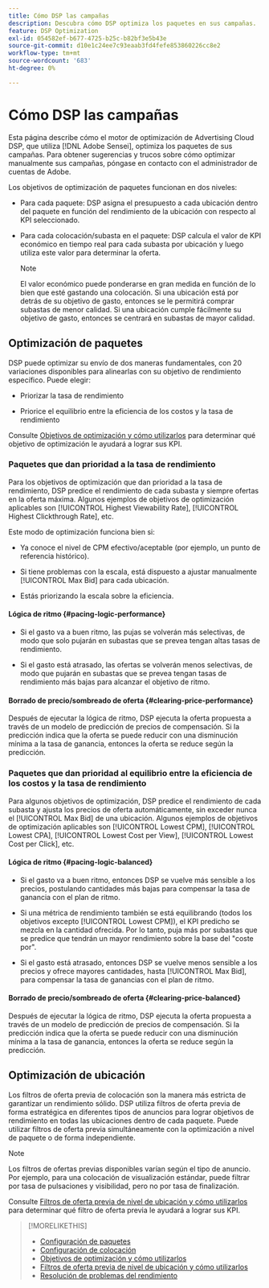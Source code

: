 ```yaml
---
title: Cómo DSP las campañas
description: Descubra cómo DSP optimiza los paquetes en sus campañas.
feature: DSP Optimization
exl-id: 054582ef-b677-4725-b25c-b82bf3e5b43e
source-git-commit: d10e1c24ee7c93eaab3fd4fefe853860226cc8e2
workflow-type: tm+mt
source-wordcount: '683'
ht-degree: 0%

---
```


# Cómo DSP las campañas

Esta página describe cómo el motor de optimización de Advertising Cloud DSP, que utiliza [!DNL Adobe Sensei], optimiza los paquetes de sus campañas. Para obtener sugerencias y trucos sobre cómo optimizar manualmente sus campañas, póngase en contacto con el administrador de cuentas de Adobe. <!-- add link to trading playbook if we add it to help -->

Los objetivos de optimización de paquetes funcionan en dos niveles:

* Para cada paquete: DSP asigna el presupuesto a cada ubicación dentro del paquete en función del rendimiento de la ubicación con respecto al KPI seleccionado.

* Para cada colocación/subasta en el paquete: DSP calcula el valor de KPI económico en tiempo real para cada subasta por ubicación y luego utiliza este valor para determinar la oferta.

   >[!NOTE]
   >
   >El valor económico puede ponderarse en gran medida en función de lo bien que esté gastando una colocación. Si una ubicación está por detrás de su objetivo de gasto, entonces se le permitirá comprar subastas de menor calidad. Si una ubicación cumple fácilmente su objetivo de gasto, entonces se centrará en subastas de mayor calidad.

## Optimización de paquetes

DSP puede optimizar su envío de dos maneras fundamentales, con 20 variaciones disponibles para alinearlas con su objetivo de rendimiento específico. Puede elegir:

* Priorizar la tasa de rendimiento

* Priorice el equilibrio entre la eficiencia de los costos y la tasa de rendimiento

Consulte [Objetivos de optimización y cómo utilizarlos](optimization-goals.md) para determinar qué objetivo de optimización le ayudará a lograr sus KPI.

### Paquetes que dan prioridad a la tasa de rendimiento

Para los objetivos de optimización que dan prioridad a la tasa de rendimiento, DSP predice el rendimiento de cada subasta y siempre ofertas en la oferta máxima. Algunos ejemplos de objetivos de optimización aplicables son [!UICONTROL Highest Viewability Rate], [!UICONTROL Highest Clickthrough Rate], etc.

Este modo de optimización funciona bien si:

* Ya conoce el nivel de CPM efectivo/aceptable (por ejemplo, un punto de referencia histórico).

* Si tiene problemas con la escala, está dispuesto a ajustar manualmente [!UICONTROL Max Bid] para cada ubicación.

* Estás priorizando la escala sobre la eficiencia.

#### Lógica de ritmo {#pacing-logic-performance}

* Si el gasto va a buen ritmo, las pujas se volverán más selectivas, de modo que solo pujarán en subastas que se prevea tengan altas tasas de rendimiento.

* Si el gasto está atrasado, las ofertas se volverán menos selectivas, de modo que pujarán en subastas que se prevea tengan tasas de rendimiento más bajas para alcanzar el objetivo de ritmo.

#### Borrado de precio/sombreado de oferta {#clearing-price-performance}

Después de ejecutar la lógica de ritmo, DSP ejecuta la oferta propuesta a través de un modelo de predicción de precios de compensación. Si la predicción indica que la oferta se puede reducir con una disminución mínima a la tasa de ganancia, entonces la oferta se reduce según la predicción.

### Paquetes que dan prioridad al equilibrio entre la eficiencia de los costos y la tasa de rendimiento

Para algunos objetivos de optimización, DSP predice el rendimiento de cada subasta y ajusta los precios de oferta automáticamente, sin exceder nunca el [!UICONTROL Max Bid] de una ubicación. Algunos ejemplos de objetivos de optimización aplicables son [!UICONTROL Lowest CPM], [!UICONTROL Lowest CPA], [!UICONTROL Lowest Cost per View], [!UICONTROL Lowest Cost per Click], etc.

#### Lógica de ritmo {#pacing-logic-balanced}

* Si el gasto va a buen ritmo, entonces DSP se vuelve más sensible a los precios, postulando cantidades más bajas para compensar la tasa de ganancia con el plan de ritmo.

* Si una métrica de rendimiento también se está equilibrando (todos los objetivos excepto [!UICONTROL Lowest CPM]), el KPI predicho se mezcla en la cantidad ofrecida. Por lo tanto, puja más por subastas que se predice que tendrán un mayor rendimiento sobre la base del &quot;coste por&quot;.

* Si el gasto está atrasado, entonces DSP se vuelve menos sensible a los precios y ofrece mayores cantidades, hasta [!UICONTROL Max Bid], para compensar la tasa de ganancias con el plan de ritmo.

#### Borrado de precio/sombreado de oferta {#clearing-price-balanced}

Después de ejecutar la lógica de ritmo, DSP ejecuta la oferta propuesta a través de un modelo de predicción de precios de compensación. Si la predicción indica que la oferta se puede reducir con una disminución mínima a la tasa de ganancia, entonces la oferta se reduce según la predicción.

## Optimización de ubicación

Los filtros de oferta previa de colocación son la manera más estricta de garantizar un rendimiento sólido. DSP utiliza filtros de oferta previa de forma estratégica en diferentes tipos de anuncios para lograr objetivos de rendimiento en todas las ubicaciones dentro de cada paquete. Puede utilizar filtros de oferta previa simultáneamente con la optimización a nivel de paquete o de forma independiente.

>[!NOTE]
>
>Los filtros de ofertas previas disponibles varían según el tipo de anuncio. Por ejemplo, para una colocación de visualización estándar, puede filtrar por tasa de pulsaciones y visibilidad, pero no por tasa de finalización.

Consulte [Filtros de oferta previa de nivel de ubicación y cómo utilizarlos](optimization-pre-bid-filters.md) para determinar qué filtro de oferta previa le ayudará a lograr sus KPI.

>[!MORELIKETHIS]
>
>* [Configuración de paquetes](/help/dsp/campaign-management/packages/package-settings.md)
>* [Configuración de colocación](/help/dsp/campaign-management/placements/placement-settings.md)
>* [Objetivos de optimización y cómo utilizarlos](optimization-goals.md)
>* [Filtros de oferta previa de nivel de ubicación y cómo utilizarlos](optimization-pre-bid-filters.md)
>* [Resolución de problemas del rendimiento](/help/dsp/optimization/troubleshooting-performance.md)

